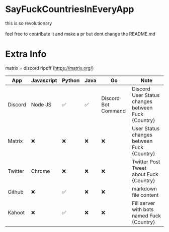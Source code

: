 # SayFuckCountriesInEveryApp

this is so revolutionary\
\
feel free to contribute it and make a pr but dont change the README.md

# Extra Info

matrix = discord ripoff (https://matrix.org/)

| App     | Javascript         | Python             | Java               | Go                  | Note                                                 |
|---------|--------------------|--------------------|--------------------|---------------------|------------------------------------------------------|
| Discord | Node JS            | :white_check_mark: | :white_check_mark: | Discord Bot Command | Discord User Status changes between Fuck {Country}   |
| Matrix  | :x:                | :x:                | :x:                | :x:                 | User Status changes between Fuck {Country}           |
| Twitter | Chrome             | :x:                | :x:                | :x:                 | Twitter Post Tweet about Fuck {Country}              |
| Github  | :x:                | :white_check_mark: | :x:                | :x:                 | markdown file content                                |
| Kahoot  | :x:                | :white_check_mark: | :x:                | :x:                 | Fill server with bots named Fuck {Country}           |
